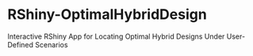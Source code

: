 # RShiny-OptimalHybridDesign
Interactive RShiny App for Locating Optimal Hybrid Designs Under User-Defined Scenarios
